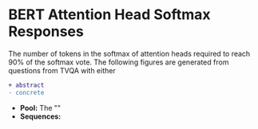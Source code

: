 # BERT Attention Head Softmax Responses
The number of tokens in the softmax of attention heads required to reach 90% of the softmax vote.
The following figures are generated from questions from TVQA with either 
```diff
+ abstract
- concrete
```
* **Pool:** The ""
* **Sequences:**
